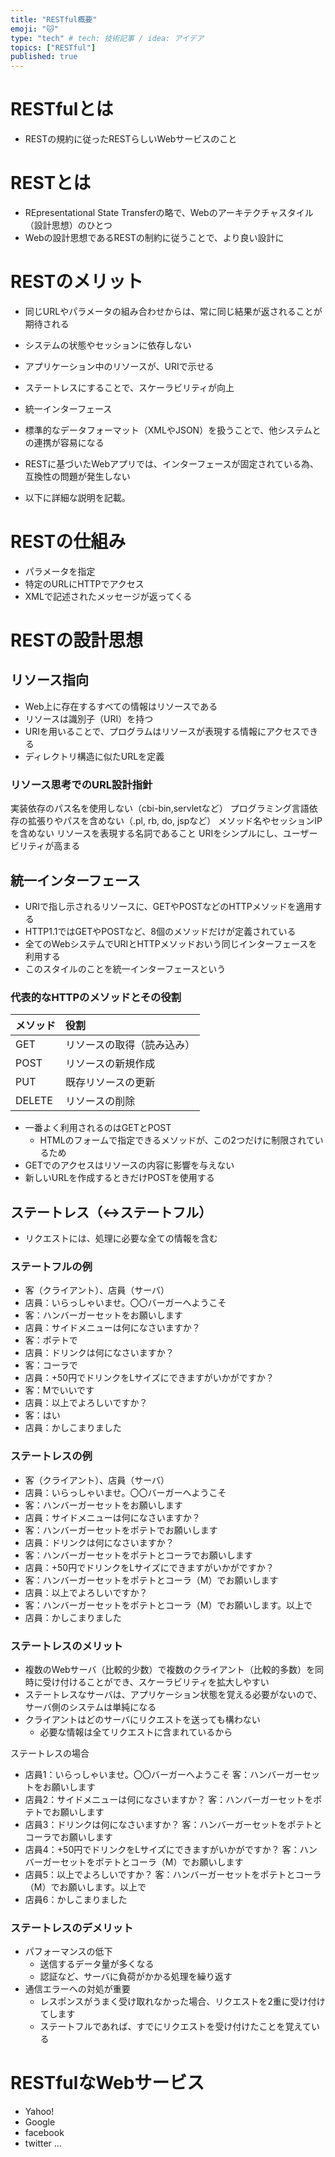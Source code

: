```yaml
---
title: "RESTful概要"
emoji: "🐱"
type: "tech" # tech: 技術記事 / idea: アイデア
topics: ["RESTful"]
published: true
---
```


# RESTfulとは
- RESTの規約に従ったRESTらしいWebサービスのこと

# RESTとは
- REpresentational State Transferの略で、Webのアーキテクチャスタイル（設計思想）のひとつ
- Webの設計思想であるRESTの制約に従うことで、より良い設計に

# RESTのメリット
- 同じURLやパラメータの組み合わせからは、常に同じ結果が返されることが期待される
- システムの状態やセッションに依存しない
- アプリケーション中のリソースが、URIで示せる
- ステートレスにすることで、スケーラビリティが向上
- 統一インターフェース
- 標準的なデータフォーマット（XMLやJSON）を扱うことで、他システムとの連携が容易になる
- RESTに基づいたWebアプリでは、インターフェースが固定されている為、互換性の問題が発生しない

- 以下に詳細な説明を記載。

# RESTの仕組み
- パラメータを指定
- 特定のURLにHTTPでアクセス
- XMLで記述されたメッセージが返ってくる

# RESTの設計思想
## リソース指向
- Web上に存在するすべての情報はリソースである
- リソースは識別子（URI）を持つ
- URIを用いることで、プログラムはリソースが表現する情報にアクセスできる
- ディレクトリ構造に似たURLを定義

### リソース思考でのURL設計指針
実装依存のパス名を使用しない（cbi-bin,servletなど）
プログラミング言語依存の拡張りやパスを含めない（.pl, rb, do, jspなど）
メソッド名やセッションIPを含めない
リソースを表現する名詞であること
URIをシンプルにし、ユーザービリティが高まる

## 統一インターフェース
- URIで指し示されるリソースに、GETやPOSTなどのHTTPメソッドを適用する
- HTTP1.1ではGETやPOSTなど、8個のメソッドだけが定義されている
- 全てのWebシステムでURIとHTTPメソッドおいう同じインターフェースを利用する
- このスタイルのことを統一インターフェースという

### 代表的なHTTPのメソッドとその役割
| メソッド | 役割 | 
| :--- | :--- | 
| GET | リソースの取得（読み込み） | 
| POST |リソースの新規作成  |
| PUT |既存リソースの更新  |
| DELETE |リソースの削除  |
- 一番よく利用されるのはGETとPOST
    - HTMLのフォームで指定できるメソッドが、この2つだけに制限されているため
- GETでのアクセスはリソースの内容に影響を与えない
- 新しいURLを作成するときだけPOSTを使用する

## ステートレス（↔ステートフル）
- リクエストには、処理に必要な全ての情報を含む

### ステートフルの例
- 客（クライアント）、店員（サーバ）
- 店員：いらっしゃいませ。〇〇バーガーへようこそ
- 客：ハンバーガーセットをお願いします
- 店員：サイドメニューは何になさいますか？
- 客：ポテトで
- 店員：ドリンクは何になさいますか？
- 客：コーラで
- 店員：+50円でドリンクをLサイズにできますがいかがですか？
- 客：Mでいいです
- 店員：以上でよろしいですか？
- 客：はい
- 店員：かしこまりました

### ステートレスの例
- 客（クライアント）、店員（サーバ）
- 店員：いらっしゃいませ。〇〇バーガーへようこそ
- 客：ハンバーガーセットをお願いします
- 店員：サイドメニューは何になさいますか？
- 客：ハンバーガーセットをポテトでお願いします
- 店員：ドリンクは何になさいますか？
- 客：ハンバーガーセットをポテトとコーラでお願いします
- 店員：+50円でドリンクをLサイズにできますがいかがですか？
- 客：ハンバーガーセットをポテトとコーラ（M）でお願いします
- 店員：以上でよろしいですか？
- 客：ハンバーガーセットをポテトとコーラ（M）でお願いします。以上で
- 店員：かしこまりました

### ステートレスのメリット
- 複数のWebサーバ（比較的少数）で複数のクライアント（比較的多数）を同時に受け付けることができ、スケーラビリティを拡大しやすい
- ステートレスなサーバは、アプリケーション状態を覚える必要がないので、サーバ側のシステムは単純になる
- クライアントはどのサーバにリクエストを送っても構わない
    - 必要な情報は全てリクエストに含まれているから

ステートレスの場合
- 店員1：いらっしゃいませ。〇〇バーガーへようこそ
客：ハンバーガーセットをお願いします
- 店員2：サイドメニューは何になさいますか？
客：ハンバーガーセットをポテトでお願いします
- 店員3：ドリンクは何になさいますか？
客：ハンバーガーセットをポテトとコーラでお願いします
- 店員4：+50円でドリンクをLサイズにできますがいかがですか？
客：ハンバーガーセットをポテトとコーラ（M）でお願いします
- 店員5：以上でよろしいですか？
客：ハンバーガーセットをポテトとコーラ（M）でお願いします。以上で
- 店員6：かしこまりました

### ステートレスのデメリット
- パフォーマンスの低下
    - 送信するデータ量が多くなる
    - 認証など、サーバに負荷がかかる処理を繰り返す
- 通信エラーへの対処が重要
    - レスポンスがうまく受け取れなかった場合、リクエストを2重に受け付けてします
    - ステートフルであれば、すでにリクエストを受け付けたことを覚えている

# RESTfulなWebサービス
- Yahoo!
- Google
- facebook
- twitter
...